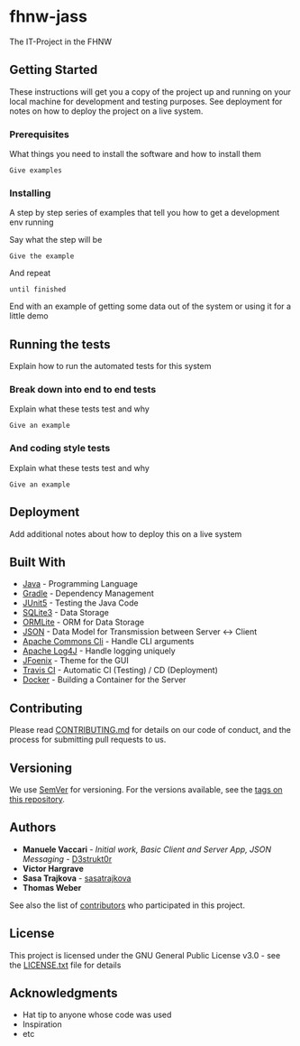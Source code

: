 # fhnw-jass

The IT-Project in the FHNW

## Getting Started

These instructions will get you a copy of the project up and running on your local machine for development and testing purposes. See deployment for notes on how to deploy the project on a live system.

### Prerequisites

What things you need to install the software and how to install them

```
Give examples
```

### Installing

A step by step series of examples that tell you how to get a development env running

Say what the step will be

```
Give the example
```

And repeat

```
until finished
```

End with an example of getting some data out of the system or using it for a little demo

## Running the tests

Explain how to run the automated tests for this system

### Break down into end to end tests

Explain what these tests test and why

```
Give an example
```

### And coding style tests

Explain what these tests test and why

```
Give an example
```

## Deployment

Add additional notes about how to deploy this on a live system

## Built With

* [Java](https://www.java.com/de/) - Programming Language
* [Gradle](https://gradle.org/) - Dependency Management
* [JUnit5](https://junit.org/junit5/) - Testing the Java Code
* [SQLite3](https://www.sqlite.org/index.html) - Data Storage
* [ORMLite](http://ormlite.com/) - ORM for Data Storage
* [JSON](https://www.json.org/json-en.html) - Data Model for Transmission between Server <-> Client
* [Apache Commons Cli](https://commons.apache.org/proper/commons-cli/) - Handle CLI arguments
* [Apache Log4J](https://logging.apache.org/log4j/2.x/) - Handle logging uniquely
* [JFoenix](http://www.jfoenix.com/) - Theme for the GUI
* [Travis CI](https://travis-ci.com/) - Automatic CI (Testing) / CD (Deployment)
* [Docker](https://www.docker.com/) - Building a Container for the Server

## Contributing

Please read [CONTRIBUTING.md](CONTRIBUTING.md) for details on our code of conduct, and the process for submitting pull requests to us.

## Versioning

We use [SemVer](http://semver.org/) for versioning. For the versions available, see the [tags on this repository](https://github.com/D3strukt0r/fhnw-jass/tags). 

## Authors

* **Manuele Vaccari** - *Initial work, Basic Client and Server App, JSON Messaging* - [D3strukt0r](https://github.com/D3strukt0r)
* **Victor Hargrave**
* **Sasa Trajkova** - [sasatrajkova](https://github.com/sasatrajkova)
* **Thomas Weber**

See also the list of [contributors](https://github.com/D3strukt0r/fhnw-jass/contributors) who participated in this project.

## License

This project is licensed under the GNU General Public License v3.0 - see the [LICENSE.txt](LICENSE.txt) file for details

## Acknowledgments

* Hat tip to anyone whose code was used
* Inspiration
* etc
